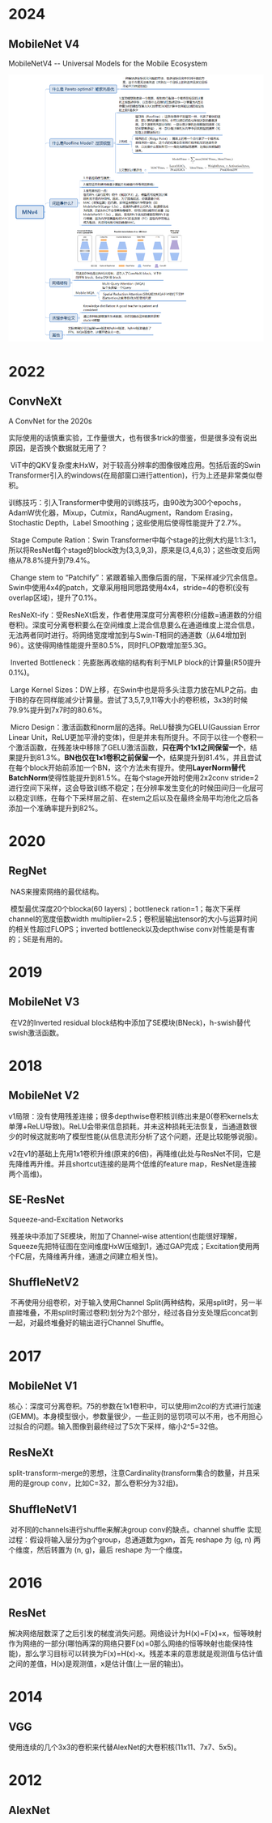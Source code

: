 # 2024

## MobileNet V4

MobileNetV4 -- Universal Models for the Mobile Ecosystem

![mnv4](./imgs/MNv4.jpg)



# 2022

## ConvNeXt

A ConvNet for the 2020s

​		实际使用的话慎重实验，工作量很大，也有很多trick的借鉴，但是很多没有说出原因，是否换个数据就无用了？

​		ViT中的QKV复杂度未HxW，对于较高分辨率的图像很难应用。包括后面的Swin Transformer引入的windows(在局部窗口进行attention)，行为上还是非常类似卷积。

​		训练技巧：引入Transformer中使用的训练技巧，由90改为300个epochs，AdamW优化器，Mixup，Cutmix，RandAugment，Random Erasing，Stochastic Depth，Label Smoothing；这些使用后使得性能提升了2.7%。

​		Stage Compute Ration：Swin Transformer中每个stage的比例大约是1:1:3:1，所以将ResNet每个stage的block改为(3,3,9,3)，原来是(3,4,6,3)；这些改变后网络从78.8%提升到79.4%。

​		Change stem to “Patchify”：紧跟着输入图像后面的层，下采样减少冗余信息。Swin中使用4x4的patch，文章采用相同思路使用4x4，stride=4的卷积(没有overlap区域)，提升了0.1%。

​		ResNeXt-ify：受ResNeXt启发，作者使用深度可分离卷积(分组数=通道数的分组卷积)。深度可分离卷积要么在空间维度上混合信息要么在通道维度上混合信息，无法两者同时进行。将网络宽度增加到与Swin-T相同的通道数（从64增加到96）。这使得网络性能提升至80.5%，同时FLOP数增加至5.3G。

​		Inverted Bottleneck：先膨胀再收缩的结构有利于MLP block的计算量(R50提升0.1%)。

​		Large Kernel Sizes：DW上移，在Swin中也是将多头注意力放在MLP之前。由于IB的存在同样能减少计算量。尝试了3,5,7,9,11等大小的卷积核，3x3的时候79.9%提升到7x7时的80.6%。

​		Micro Design：激活函数和norm层的选择。ReLU替换为GELU(Gaussian Error Linear Unit，ReLU更加平滑的变体)，但是并未有所提升。不同于以往一个卷积一个激活函数，在残差块中移除了GELU激活函数，**只在两个1x1之间保留一个**，结果提升到81.3%。**BN也仅在1x1卷积之前保留一个**，结果提升到81.4%，并且尝试在每个block开始前添加一个BN，这个方法未有提升。使用**LayerNorm替代BatchNorm**使得性能提升到81.5%。在每个stage开始时使用2x2conv stride=2进行空间下采样，这会导致训练不稳定；在分辨率发生变化的时候田间归一化层可以稳定训练，在每个下采样层之前、在stem之后以及在最终全局平均池化之后各添加一个准确率提升到82%。

# 2020

## RegNet

​		NAS来搜索网络的最优结构。

​		模型最优深度20个blocka(60 layers)；bottleneck ration=1；每次下采样channel的宽度倍数width multiplier=2.5；卷积层输出tensor的大小与运算时间的相关性超过FLOPS；inverted bottleneck以及depthwise conv对性能是有害的；SE是有用的。

# 2019

## MobileNet V3

​		在V2的Inverted residual block结构中添加了SE模块(BNeck)，h-swish替代swish激活函数。

# 2018

## MobileNet V2

​		v1局限：没有使用残差连接；很多depthwise卷积核训练出来是0(卷积kernels太单薄+ReLU导致)。ReLU会带来信息损耗，并未这种损耗无法恢复，当通道数很少的时候这就影响了模型性能(从信息流形分析了这个问题，还是比较能够说服)。

​		v2在v1的基础上先用1x1卷积升维(原来的6倍)，再降维(此处与ResNet不同，它是先降维再升维。并且shortcut连接的是两个低维的feature map，ResNet是连接两个高维)。

## SE-ResNet

Squeeze-and-Excitation Networks

​		残差块中添加了SE模块，附加了Channel-wise attention(也能很好理解，Squeeze先把特征图在空间维度HxW压缩到1，通过GAP完成；Excitation使用两个FC层，先降维再升维，通道之间建立相关性)。

## ShuffleNetV2

​		不再使用分组卷积，对于输入使用Channel Split(两种结构，采用split时，另一半直接堆叠，不用split时需过卷积)划分为2个部分，经过各自分支处理后concat到一起，对最终堆叠好的输出进行Channel Shuffle。

# 2017

## MobileNet V1

​		核心：深度可分离卷积。75的参数在1x1卷积中，可以使用im2col的方式进行加速(GEMM)。本身模型很小，参数量很少，一些正则的惩罚项可以不用，也不用担心过拟合的问题。输入图像到最终经过了5次下采样，缩小2^5=32倍。

## ResNeXt

​		split-transform-merge的思想，注意Cardinality(transform集合的数量，并且采用的是group conv，比如C=32，那么卷积分为32组)。

## ShuffleNetV1

​		对不同的channels进行shuffle来解决group conv的缺点。channel shuffle 实现过程：假设将输入层分为g个group，总通道数为gxn，首先 reshape 为 (g, n) 两个维度，然后转置为 (n, g)，最后 reshape 为一个维度。

# 2016

## ResNet

​		解决网络层数深了之后引发的梯度消失问题。网络设计为H(x)=F(x)+x，恒等映射作为网络的一部分(哪怕再深的网络只要F(x)=0那么网络的恒等映射也能保持性能)，那么学习目标可以转换为F(x)=H(x)-x。残差本来的意思就是观测值与估计值之间的差值，H(x)是观测值，x是估计值(上一层的输出)。

# 2014

## VGG

​		使用连续的几个3x3的卷积来代替AlexNet的大卷积核(11x11、7x7、5x5)。

# 2012

## AlexNet







